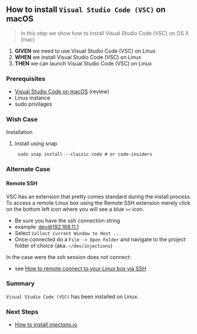 ## How to install `Visual Studio Code (VSC)` on macOS
> In this step we show how to install Visual Studio Code (VSC) on OS X (mac)

 1. **GIVEN** we need to use Visual Studio Code (VSC) on Linux 
 2. **WHEN** we install Visual Studio Code (VSC) on Linux 
 3. **THEN** we can launch Visual Studio Code (VSC) on Linux

### Prerequisites
- [Visual Studio Code on macOS](https://code.visualstudio.com/docs/setup/linux) (review)
- Linux instance
- sudo privilages 

### Wish Case
Installation

1. Install using snap

		sudo snap install --classic code # or code-insiders

### Alternate Case
#### Remote SSH
VSC has an extension that pretty comes standard during the install process. To access a remote Linux box using the Remote SSH extension merely click on the bottom left icon where you will see a blue `><` icon. 

- Be sure you have the ssh connection string
- example: dev@192.168.11.1
- Select `Collect Current Window to Host ...`
- Once connected do a `File -> Open Folder` and navigate to the project folder of choice (aka. `~/dev/injections`)

In the case were the ssh session does not connect:
- see [How to remote connect to your Linux box via SSH](https://github.com/perriera/for_interfaces/blob/main/ssh/REMOTE_SSH.md)

### Summary
`Visual Studio Code (VSC)` has been installed on Linux.

### Next Steps

- [How to install injectons.io](https://github.com/perriera/injections)




